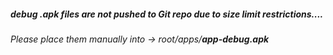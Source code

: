
##### debug .apk files are not pushed to Git repo due to size limit restrictions....



###### Please place them manually into -> root/apps/***app-debug.apk***







